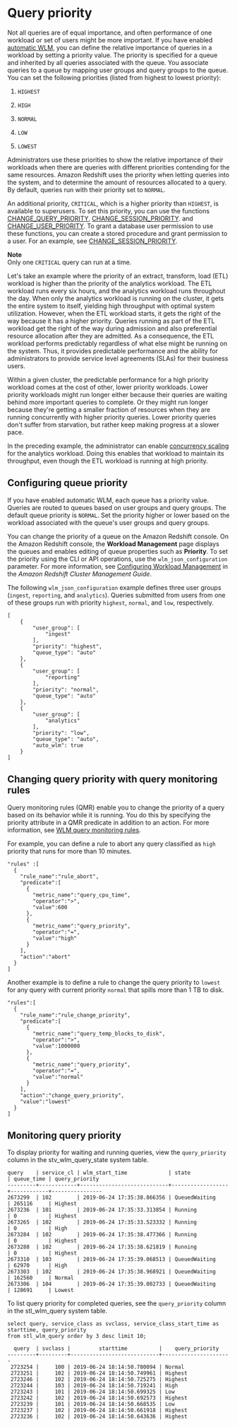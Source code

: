 # Query priority<a name="query-priority"></a>

Not all queries are of equal importance, and often performance of one workload or set of users might be more important\. If you have enabled [automatic WLM](automatic-wlm.md), you can define the relative importance of queries in a workload by setting a priority value\. The priority is specified for a queue and inherited by all queries associated with the queue\. You associate queries to a queue by mapping user groups and query groups to the queue\. You can set the following priorities \(listed from highest to lowest priority\):

1. `HIGHEST`

1. `HIGH`

1. `NORMAL`

1. `LOW`

1. `LOWEST`

Administrators use these priorities to show the relative importance of their workloads when there are queries with different priorities contending for the same resources\. Amazon Redshift uses the priority when letting queries into the system, and to determine the amount of resources allocated to a query\. By default, queries run with their priority set to `NORMAL`\.

An additional priority, `CRITICAL`, which is a higher priority than `HIGHEST`, is available to superusers\. To set this priority, you can use the functions [CHANGE\_QUERY\_PRIORITY](r_CHANGE_QUERY_PRIORITY.md), [CHANGE\_SESSION\_PRIORITY](r_CHANGE_SESSION_PRIORITY.md)\. and [CHANGE\_USER\_PRIORITY](r_CHANGE_USER_PRIORITY.md)\. To grant a database user permission to use these functions, you can create a stored procedure and grant permission to a user\. For an example, see [CHANGE\_SESSION\_PRIORITY](r_CHANGE_SESSION_PRIORITY.md)\. 

**Note**  
Only one `CRITICAL` query can run at a time\.

Let's take an example where the priority of an extract, transform, load \(ETL\) workload is higher than the priority of the analytics workload\. The ETL workload runs every six hours, and the analytics workload runs throughout the day\. When only the analytics workload is running on the cluster, it gets the entire system to itself, yielding high throughput with optimal system utilization\. However, when the ETL workload starts, it gets the right of the way because it has a higher priority\. Queries running as part of the ETL workload get the right of the way during admission and also preferential resource allocation after they are admitted\. As a consequence, the ETL workload performs predictably regardless of what else might be running on the system\. Thus, it provides predictable performance and the ability for administrators to provide service level agreements \(SLAs\) for their business users\. 

Within a given cluster, the predictable performance for a high priority workload comes at the cost of other, lower priority workloads\. Lower priority workloads might run longer either because their queries are waiting behind more important queries to complete\. Or they might run longer because they're getting a smaller fraction of resources when they are running concurrently with higher priority queries\. Lower priority queries don't suffer from starvation, but rather keep making progress at a slower pace\.

In the preceding example, the administrator can enable [concurrency scaling](concurrency-scaling.md) for the analytics workload\. Doing this enables that workload to maintain its throughput, even though the ETL workload is running at high priority\. 

## Configuring queue priority<a name="concurrency-scaling-queues"></a>

If you have enabled automatic WLM, each queue has a priority value\. Queries are routed to queues based on user groups and query groups\. The default queue priority is `NORMAL`\. Set the priority higher or lower based on the workload associated with the queue's user groups and query groups\. 

You can change the priority of a queue on the Amazon Redshift console\. On the Amazon Redshift console, the **Workload Management** page displays the queues and enables editing of queue properties such as **Priority**\. To set the priority using the CLI or API operations, use the `wlm_json_configuration` parameter\. For more information, see [Configuring Workload Management](https://docs.aws.amazon.com/redshift/latest/mgmt/workload-mgmt-config.html) in the *Amazon Redshift Cluster Management Guide*\.

The following `wlm_json_configuration` example defines three user groups \(`ingest`, `reporting`, and `analytics`\)\. Queries submitted from users from one of these groups run with priority `highest`, `normal`, and `low`, respectively\.

```
[
    {
        "user_group": [
            "ingest"
        ],
        "priority": "highest",
        "queue_type": "auto"
    },
    {
        "user_group": [
            "reporting"
        ],
        "priority": "normal",
        "queue_type": "auto"
    },
    {
        "user_group": [
            "analytics"
        ],
        "priority": "low",
        "queue_type": "auto",
        "auto_wlm": true
    }
]
```

## Changing query priority with query monitoring rules<a name="query-priority-qmr"></a>

Query monitoring rules \(QMR\) enable you to change the priority of a query based on its behavior while it is running\. You do this by specifying the priority attribute in a QMR predicate in addition to an action\. For more information, see [WLM query monitoring rules](cm-c-wlm-query-monitoring-rules.md)\. 

For example, you can define a rule to abort any query classified as `high` priority that runs for more than 10 minutes\.

```
"rules" :[
  {
    "rule_name":"rule_abort",
    "predicate":[
      {
        "metric_name":"query_cpu_time",
        "operator":">",
        "value":600
      },
      {
        "metric_name":"query_priority",
        "operator":"=",
        "value":"high"
      }
    ],
    "action":"abort"
  }
]
```

Another example is to define a rule to change the query priority to `lowest` for any query with current priority `normal` that spills more than 1 TB to disk\. 

```
"rules":[
  {
    "rule_name":"rule_change_priority",
    "predicate":[
      {
        "metric_name":"query_temp_blocks_to_disk",
        "operator":">",
        "value":1000000
      },
      {
        "metric_name":"query_priority",
        "operator":"=",
        "value":"normal"
      }
    ],
    "action":"change_query_priority",
    "value":"lowest"
  }
]
```

## Monitoring query priority<a name="query-priority-monitoring"></a>

To display priority for waiting and running queries, view the `query_priority` column in the stv\_wlm\_query\_state system table\.

```
query    | service_cl | wlm_start_time             | state            | queue_time | query_priority
---------+------------+----------------------------+------------------+------------+----------------
2673299  | 102        | 2019-06-24 17:35:38.866356 | QueuedWaiting    | 265116     | Highest
2673236  | 101        | 2019-06-24 17:35:33.313854 | Running          | 0          | Highest
2673265  | 102        | 2019-06-24 17:35:33.523332 | Running          | 0          | High
2673284  | 102        | 2019-06-24 17:35:38.477366 | Running          | 0          | Highest
2673288  | 102        | 2019-06-24 17:35:38.621819 | Running          | 0          | Highest
2673310  | 103        | 2019-06-24 17:35:39.068513 | QueuedWaiting    | 62970      | High
2673303  | 102        | 2019-06-24 17:35:38.968921 | QueuedWaiting    | 162560     | Normal
2673306  | 104        | 2019-06-24 17:35:39.002733 | QueuedWaiting    | 128691     | Lowest
```

To list query priority for completed queries, see the `query_priority` column in the stl\_wlm\_query system table\.

```
select query, service_class as svclass, service_class_start_time as starttime, query_priority 
from stl_wlm_query order by 3 desc limit 10;
```

```
  query  | svclass |         starttime          |    query_priority
---------+---------+----------------------------+----------------------
 2723254 |     100 | 2019-06-24 18:14:50.780094 | Normal
 2723251 |     102 | 2019-06-24 18:14:50.749961 | Highest  
 2723246 |     102 | 2019-06-24 18:14:50.725275 | Highest
 2723244 |     103 | 2019-06-24 18:14:50.719241 | High
 2723243 |     101 | 2019-06-24 18:14:50.699325 | Low
 2723242 |     102 | 2019-06-24 18:14:50.692573 | Highest
 2723239 |     101 | 2019-06-24 18:14:50.668535 | Low
 2723237 |     102 | 2019-06-24 18:14:50.661918 | Highest
 2723236 |     102 | 2019-06-24 18:14:50.643636 | Highest
```